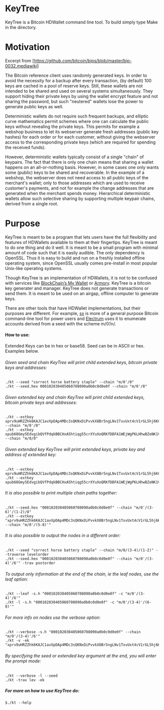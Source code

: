 KeyTree
===========

KeyTree is a Bitcoin HDWallet command line tool. To build simply type Make in the directory.


Motivation
===========

Excerpt from [https://github.com/bitcoin/bips/blob/master/bip-0032.mediawiki]

The Bitcoin reference client uses randomly generated keys. In order to avoid the necessity for a backup after every transaction, (by default) 100 keys are cached in a pool of reserve keys. Still, these wallets are not intended to be shared and used on several systems simultaneously. They support hiding their private keys by using the wallet encrypt feature and not sharing the password, but such "neutered" wallets lose the power to generate public keys as well.

Deterministic wallets do not require such frequent backups, and elliptic curve mathematics permit schemes where one can calculate the public keys without revealing the private keys. This permits for example a webshop business to let its webserver generate fresh addresses (public key hashes) for each order or for each customer, without giving the webserver access to the corresponding private keys (which are required for spending the received funds).

However, deterministic wallets typically consist of a single "chain" of keypairs. The fact that there is only one chain means that sharing a wallet happens on an all-or-nothing basis. However, in some cases one only wants some (public) keys to be shared and recoverable. In the example of a webshop, the webserver does not need access to all public keys of the merchant's wallet; only to those addresses which are used to receive customer's payments, and not for example the change addresses that are generated when the merchant spends money. Hierarchical deterministic wallets allow such selective sharing by supporting multiple keypair chains, derived from a single root.

[https://github.com/bitcoin/bips/blob/master/bip-0032.mediawiki]:https://github.com/bitcoin/bips/blob/master/bip-0032.mediawiki

Purpose
===========
KeyTree is meant to be a program that lets users have the full flexibility and features of HDWallets available to them at their fingertips. KeyTree is meant to do one thing and do it well. It is meant to be a small program with minimal amount of code such that it is easily audible. The only dependency is OpenSSL. Thus it is easy to build and run on a freshly installed offline operating system, since OpenSSL usually comes pre-install in most popular Unix-like operating systems.

Though KeyTree  is an implementation of HDWallets, it is not to be confused with services like [BlockChain’s My Wallet](https://blockchain.info/wallet) or [Armory](https://bitcoinarmory.com/). KeyTree is a bitcoin key generater and manager. KeyTree does not generate transactions or send them. It is  meant to be used on an airgap, offline computer to generate keys.

There are other tools that have HDWallet implementations, but their purposes are different. For example, [sx](https://github.com/spesmilo/sx) is more of a general purpose Bitcoin command-line tool for power users and [Electrum](https://github.com/spesmilo/electrum) uses it to enumerate accounts derived from a seed with the scheme m/0’/n/.


#### How to use:

Extended Keys can be in hex or base58. Seed can be in ASCII or hex. Examples below.

###### Given seed and chain KeyTree will print child extended keys, bitcoin private keys and addresses:
    ./kt --seed "correct horse battery staple" --chain "m/0'/0"
    ./kt --seed.hex 000102030405060708090a0b0c0d0e0f --chain "m/0'/0"

###### Given extended key and chain KeyTree will print child extended keys, bitcoin private keys and addresses:
    ./kt --extkey xprv9uHRZZhk6KAJC1avXpDAp4MDc3sQKNxDiPvvkX8Br5ngLNv1TxvUxt4cV1rGL5hj6KCesnDYUhd7oWgT11eZG7XnxHrnYeSvkzY7d2bhkJ7 --chain "m/0'/0"
    ./kt --extkey xpub68Gmy5EdvgibQVfPdqkBBCHxA5htiqg55crXYuXoQRKfDBFA1WEjWgP6LHhwBZeNK1VTsfTFUHCdrfp1bgwQ9xv5ski8PX9rL2dZXvgGDnw --chain "m/0/0"

###### Given extended key KeyTree will print extended keys, private key and address of extended key:
    ./kt --extkey xprv9uHRZZhk6KAJC1avXpDAp4MDc3sQKNxDiPvvkX8Br5ngLNv1TxvUxt4cV1rGL5hj6KCesnDYUhd7oWgT11eZG7XnxHrnYeSvkzY7d2bhkJ7
    ./kt --extkey xpub68Gmy5EdvgibQVfPdqkBBCHxA5htiqg55crXYuXoQRKfDBFA1WEjWgP6LHhwBZeNK1VTsfTFUHCdrfp1bgwQ9xv5ski8PX9rL2dZXvgGDnw

###### It is also possible to print multiple chain paths together:
    ./kt --seed.hex "000102030405060708090a0b0c0d0e0f" --chain "m/0'/(3-6)'/(1-2)/8"
    ./kt --extkey "xprv9uHRZZhk6KAJC1avXpDAp4MDc3sQKNxDiPvvkX8Br5ngLNv1TxvUxt4cV1rGL5hj6KCesnDYUhd7oWgT11eZG7XnxHrnYeSvkzY7d2bhkJ7" --chain "m/0'/(5-8)'"

###### It is also possible to output the nodes in a different order:
    ./kt --seed "correct horse battery staple" --chain "m/0/(3-4)/(1-2)" --traverse levelorder
    ./kt --seed.hex "000102030405060708090a0b0c0d0e0f" --chain "m/0'/(3-4)'/6'" -trav postorder

###### To output only information at the end of the chain, ie the leaf nodes, use the leaf option:
    ./kt --leaf -s.h "000102030405060708090a0b0c0d0e0f" -c "m/0'/(3-4)'/6'"
    ./kt -l -s.h "000102030405060708090a0b0c0d0e0f" -c "m/0'/(3-4)'/(6-8)'"

###### For more info on nodes use the verbose option:
    ./kt --verbose -s.h "000102030405060708090a0b0c0d0e0f" --chain "m/0'/(3-4)'/6'"
    ./kt -v -ek "xprv9uHRZZhk6KAJC1avXpDAp4MDc3sQKNxDiPvvkX8Br5ngLNv1TxvUxt4cV1rGL5hj6KCesnDYUhd7oWgT11eZG7XnxHrnYeSvkzY7d2bhkJ7"

###### By specifying the seed or extended key argument at the end, you will enter the prompt mode:
    ./kt --verbose -l --seed
    ./kt -trav lev -ek

##### For more on how to use KeyTree do:
    $./kt --help